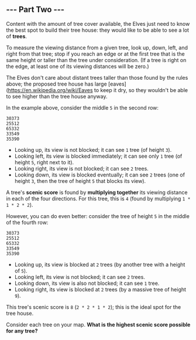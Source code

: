 ## --- Part Two ---
Content with the amount of tree cover available, the Elves just need to know the best spot to build their tree house: they would like to be able to see a lot of **trees**.
 
To measure the viewing distance from a given tree, look up, down, left, and right from that tree; stop if you reach an edge or at the first tree that is the same height or taller than the tree under consideration. (If a tree is right on the edge, at least one of its viewing distances will be zero.)
 
The Elves don't care about distant trees taller than those found by the rules above; the proposed tree house has large [eaves](https://en.wikipedia.org/wiki/Eaves to keep it dry, so they wouldn't be able to see higher than the tree house anyway.
 
In the example above, consider the middle `5` in the second row:
 
```
30373
25512
65332
33549
35390
```
 
- Looking up, its view is not blocked; it can see `1` tree (of height `3`).
- Looking left, its view is blocked immediately; it can see only `1` tree (of height `5`, right next to it).
- Looking right, its view is not blocked; it can see `2` trees.
- Looking down, its view is blocked eventually; it can see `2` trees (one of height `3`, then the tree of height `5` that blocks its view).
 
A tree's **scenic score** is found by **multiplying together** its viewing distance in each of the four directions. For this tree, this is `4` (found by multiplying `1 * 1 * 2 * 2`).
 
However, you can do even better: consider the tree of height `5` in the middle of the fourth row:
 
```
30373
25512
65332
33549
35390
```
 
- Looking up, its view is blocked at `2` trees (by another tree with a height of `5`).
- Looking left, its view is not blocked; it can see `2` trees.
- Looking down, its view is also not blocked; it can see `1` tree.
- Looking right, its view is blocked at `2` trees (by a massive tree of height `9`).
 
This tree's scenic score is `8` (`2 * 2 * 1 * 2`); this is the ideal spot for the tree house.
 
Consider each tree on your map. **What is the highest scenic score possible for any tree?**
 